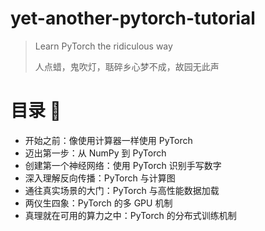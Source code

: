 # yet-another-pytorch-tutorial

> Learn PyTorch the ridiculous way
> 
> 人点蜡，鬼吹灯，聒碎乡心梦不成，故园无此声

# 目录 :construction:

- 开始之前：像使用计算器一样使用 PyTorch
- 迈出第一步：从 NumPy 到 PyTorch
- 创建第一个神经网络：使用 PyTorch 识别手写数字
- 深入理解反向传播：PyTorch 与计算图
- 通往真实场景的大门：PyTorch 与高性能数据加载
- 两仪生四象：PyTorch 的多 GPU 机制
- 真理就在可用的算力之中：PyTorch 的分布式训练机制
